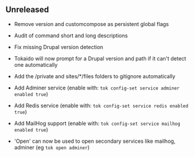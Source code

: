 ## Unreleased

- Remove version and customcompose as persistent global flags
- Audit of command short and long descriptions
- Fix missing Drupal version detection
- Tokaido will now prompt for a Drupal version and path if it can't detect one automatically
- Add the /private and sites/*/files folders to gitignore automatically

- Add Adminer service (enable with: `tok config-set service adminer enabled true`) 
- Add Redis service (enable with: `tok config-set service redis enabled true`)
- Add MailHog support (enable with: `tok config-set service mailhog enabled true`)

- 'Open' can now be used to open secondary services like mailhog, adminer (eg `tok open adminer`)